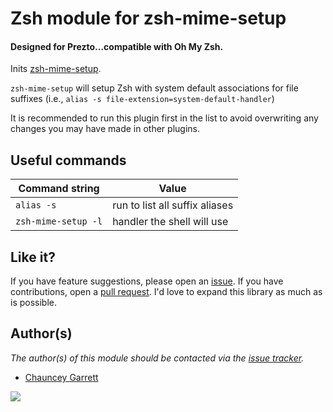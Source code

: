 # Zsh module for zsh-mime-setup

#### Designed for Prezto...compatible with Oh My Zsh.

Inits [zsh-mime-setup](http://www.opensource.apple.com/source/zsh/zsh-48/zsh/Functions/MIME/zsh-mime-setup).

`zsh-mime-setup` will setup Zsh with system default associations for file suffixes (i.e., `alias -s file-extension=system-default-handler`)

It is recommended to run this plugin first in the list to avoid overwriting any changes you may have made in other plugins.

## Useful commands

| Command string      | Value
| --------------      | -----
| `alias -s`          | run to list all suffix aliases
| `zsh-mime-setup -l` | handler the shell will use

## Like it?

If you have feature suggestions, please open an [issue](https://github.com/chauncey-garrett/zsh-mime-setup/issues "chauncey-garrett/zsh-mime-setup/issues"). If you have contributions, open a [pull request](https://github.com/chauncey-garrett/zsh-mime-setup/pulls "chauncey-garrett/zsh-mime-setup/pulls"). I'd love to expand this library as much as is possible.

## Author(s)

*The author(s) of this module should be contacted via the [issue tracker](https://github.com/chauncey-garrett/zsh-mime-setup/issues "chauncey-garrett/zsh-mime-setup/issues").*

  - [Chauncey Garrett](https://github.com/chauncey-garrett "chauncey-garrett")

[![]({{page.url}}img/tip.gif)](http://chauncey.io/reader-support/)
